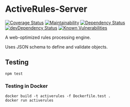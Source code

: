 # ActiveRules-Server

[![Coverage Status](https://coveralls.io/repos/github/bwinkers/ActiveRules-Server/badge.svg?branch=master)](https://coveralls.io/github/bwinkers/ActiveRules-Server?branch=master)
[![Maintainability](https://api.codeclimate.com/v1/badges/7793a12a594d23533b2b/maintainability)](https://codeclimate.com/github/bwinkers/ActiveRules-Server/maintainability)
[![Dependency Status](https://img.shields.io/david/bwinkers/ActiveRules-Server.svg?label=deps)](https://david-dm.org/bwinkers/ActiveRules-Server)
[![devDependency Status](https://img.shields.io/david/dev/bwinkers/ActiveRules-Server.svg?label=devDeps)](https://david-dm.org/bwinkers/ActiveRules-Server#info=devDependencies)
[![Known Vulnerabilities](https://snyk.io/test/github/bwinkers/ActiveRules-Server/badge.svg)](https://snyk.io/test/github/bwinkers/ActiveRules-Server)

A web-optimized rules processing engine.

Uses JSON schema to define and validate objects.

## Testing

```
npm test
```

### Testing in Docker

```
docker build -t activerules -f Dockerfile.test .
docker run activerules
```



